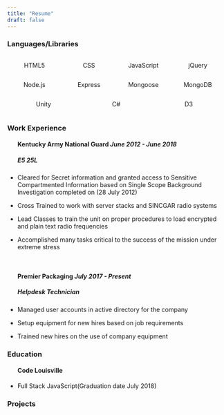 ```yaml
---
title: "Resume"
draft: false
---
```


<h3>Languages/Libraries</h3>
	<div style="display:flex;flex-wrap:wrap;justify-content:space-around;text-align:center;">
		<p style="min-width:25%;">HTML5</p>
		<p style="min-width:25%;">CSS</p>
		<p style="min-width:25%;">JavaScript</p>
		<p style="min-width:25%;">jQuery</p>
		<p style="min-width:25%;">Node.js</p>
		<p style="min-width:25%;">Express</p>
		<p style="min-width:25%;">Mongoose</p>
		<p style="min-width:25%;">MongoDB</p>
		<p style="min-width:25%;">Unity</p>
		<p style="min-width:25%;">C#</p>
		<p style="min-width:25%;">D3</p>
	</div>
<h3>Work Experience</h3>
<ul><h4>Kentucky Army National Guard <i>June 2012 - June 2018</i></h4>
	<h5>E5 25L</h5>
	<li><p>Cleared for Secret information and granted access to Sensitive Compartmented
	Information based on Single Scope Background Investigation completed on (28 July
	2012)</p></li>
	<li><p>Cross Trained to work with server stacks and SINCGAR radio systems</p></li>
	<li><p>Lead Classes to train the unit on proper procedures to load encrypted and plain text radio frequencies</p></li>
	<li><p>Accomplished many tasks critical to the success of the mission under extreme stress</p></li>
	
</ul>
<br>
<ul><h4>Premier Packaging <i>July 2017 - Present</i></h4>
	<h5>Helpdesk Technician</h5>
	<li><p>Managed user accounts in active directory for the company</p></li>
	<li><p>Setup equipment for new hires based on job requirements</p></li>
	<li><p>Trained new hires on the use of company equipment</p></li>
	
</ul>
<h3>Education</h3>
	<ul><h4>Code Louisville</h4>
		<li>Full Stack JavaScript(Graduation date July 2018)</li>
	</ul>
<h3>Projects</h3>

